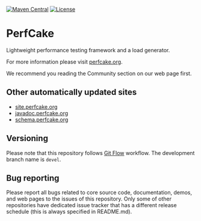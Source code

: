 [![Maven Central](https://maven-badges.herokuapp.com/maven-central/org.perfcake/perfcake/badge.svg)](https://maven-badges.herokuapp.com/maven-central/org.perfcake/perfcake/)
[![License](https://img.shields.io/badge/license-Apache%202-4EB1BA.svg)](https://www.apache.org/licenses/LICENSE-2.0.html)  

PerfCake
========

Lightweight performance testing framework and a load generator.

For more information please visit [perfcake.org](https://www.perfcake.org).

We recommend you reading the Community section on our web page first.

Other automatically updated sites
---------------------------------

 *  [site.perfcake.org](http://site.perfcake.org)
 *  [javadoc.perfcake.org](http://javadoc.perfcake.org)
 *  [schema.perfcake.org](http://schema.perfcake.org)

Versioning
----------

Please note that this repository follows [Git Flow](http://nvie.com/posts/a-successful-git-branching-model/) workflow.
The development branch name is `devel`.

Bug reporting
-------------

Please report all bugs related to core source code, documentation,
demos, and web pages to the issues of this repository. Only some of other
repositories have dedicated issue tracker that has a different release schedule
(this is always specified in README.md).
